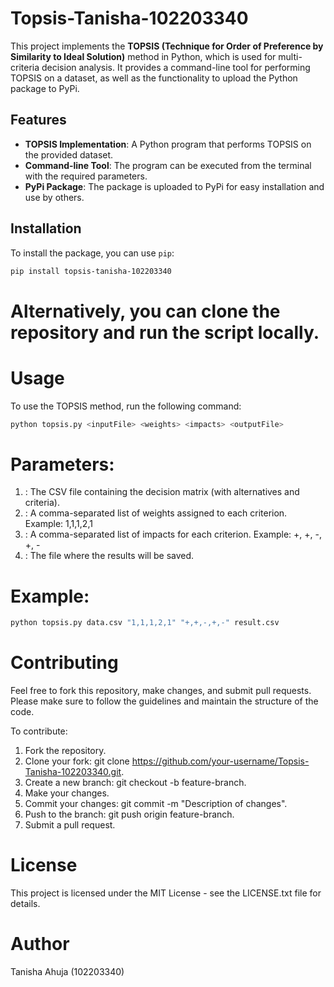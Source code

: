 # Topsis-Tanisha-102203340

This project implements the **TOPSIS (Technique for Order of Preference by Similarity to Ideal Solution)** method in Python, which is used for multi-criteria decision analysis. It provides a command-line tool for performing TOPSIS on a dataset, as well as the functionality to upload the Python package to PyPi.

## Features

- **TOPSIS Implementation**: A Python program that performs TOPSIS on the provided dataset.
- **Command-line Tool**: The program can be executed from the terminal with the required parameters.
- **PyPi Package**: The package is uploaded to PyPi for easy installation and use by others.

## Installation

To install the package, you can use `pip`:

```bash
pip install topsis-tanisha-102203340
```

# Alternatively, you can clone the repository and run the script locally.

# Usage
To use the TOPSIS method, run the following command:

```bash
python topsis.py <inputFile> <weights> <impacts> <outputFile>
```

# Parameters:
1. <inputFile>: The CSV file containing the decision matrix (with alternatives and criteria).
2. <weights>: A comma-separated list of weights assigned to each criterion. Example: 1,1,1,2,1
3. <impacts>: A comma-separated list of impacts for each criterion. Example: +, +, -, +, -
4. <outputFile>: The file where the results will be saved.
   
# Example:
```bash
python topsis.py data.csv "1,1,1,2,1" "+,+,-,+,-" result.csv
```

# Contributing
Feel free to fork this repository, make changes, and submit pull requests. Please make sure to follow the guidelines and maintain the structure of the code.

To contribute:

1. Fork the repository.
2. Clone your fork: git clone https://github.com/your-username/Topsis-Tanisha-102203340.git.
3. Create a new branch: git checkout -b feature-branch.
4. Make your changes.
5. Commit your changes: git commit -m "Description of changes".
6. Push to the branch: git push origin feature-branch.
7. Submit a pull request.

# License
This project is licensed under the MIT License - see the LICENSE.txt file for details.

# Author
Tanisha Ahuja (102203340)
